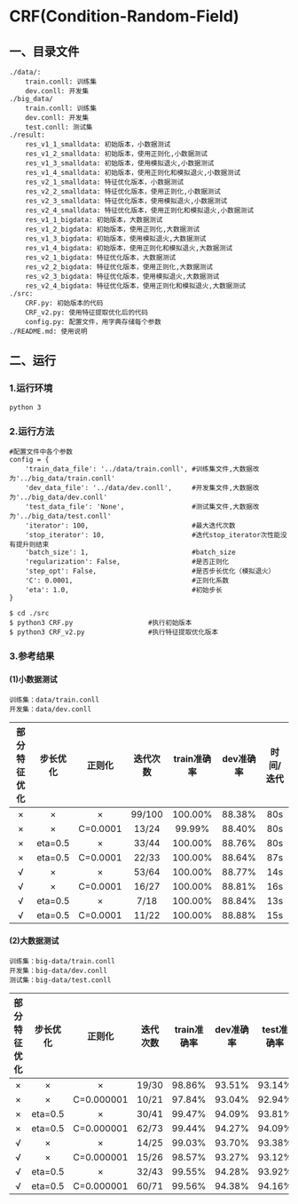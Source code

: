 # CRF(Condition-Random-Field)
## 一、目录文件
    ./data/:
        train.conll: 训练集
        dev.conll: 开发集
    ./big_data/
        train.conll: 训练集
        dev.conll: 开发集
        test.conll: 测试集
    ./result:
        res_v1_1_smalldata: 初始版本，小数据测试
        res_v1_2_smalldata: 初始版本，使用正则化,小数据测试
        res_v1_3_smalldata: 初始版本，使用模拟退火,小数据测试
        res_v1_4_smalldata: 初始版本，使用正则化和模拟退火,小数据测试
        res_v2_1_smalldata: 特征优化版本，小数据测试
        res_v2_2_smalldata: 特征优化版本，使用正则化,小数据测试
        res_v2_3_smalldata: 特征优化版本，使用模拟退火,小数据测试
        res_v2_4_smalldata: 特征优化版本，使用正则化和模拟退火,小数据测试
        res_v1_1_bigdata: 初始版本，大数据测试
        res_v1_2_bigdata: 初始版本，使用正则化,大数据测试
        res_v1_3_bigdata: 初始版本，使用模拟退火,大数据测试
        res_v1_4_bigdata: 初始版本，使用正则化和模拟退火,大数据测试
        res_v2_1_bigdata: 特征优化版本，大数据测试
        res_v2_2_bigdata: 特征优化版本，使用正则化,大数据测试
        res_v2_3_bigdata: 特征优化版本，使用模拟退火,大数据测试
        res_v2_4_bigdata: 特征优化版本，使用正则化和模拟退火,大数据测试
    ./src:
        CRF.py: 初始版本的代码
        CRF_v2.py: 使用特征提取优化后的代码
        config.py: 配置文件，用字典存储每个参数
    ./README.md: 使用说明

## 二、运行
### 1.运行环境
    python 3
### 2.运行方法
    #配置文件中各个参数
    config = {
        'train_data_file': '../data/train.conll', #训练集文件,大数据改为'../big_data/train.conll'
        'dev_data_file': '../data/dev.conll',     #开发集文件,大数据改为'../big_data/dev.conll'
        'test_data_file': 'None',                 #测试集文件,大数据改为'../big_data/test.conll'
        'iterator': 100,                          #最大迭代次数
        'stop_iterator': 10,                      #迭代stop_iterator次性能没有提升则结束
        'batch_size': 1,                          #batch_size
        'regularization': False,                  #是否正则化
        'step_opt': False,                        #是否步长优化（模拟退火）
        'C': 0.0001,                              #正则化系数
        'eta': 1.0,                               #初始步长   
    }
    
    $ cd ./src
    $ python3 CRF.py                   #执行初始版本
    $ python3 CRF_v2.py                #执行特征提取优化版本
### 3.参考结果
#### (1)小数据测试

```
训练集：data/train.conll
开发集：data/dev.conll
```

| 部分特征优化 |  步长优化   |   正则化    |  迭代次数  | train准确率 | dev准确率 | 时间/迭代 |
| :----: | :-----: | :------: | :----: | :------: | :----: | :---: |
|   ×    |    ×    |    ×     | 99/100 | 100.00%  | 88.38% |  80s  |
|   ×    |    ×    | C=0.0001 | 13/24  |  99.99%  | 88.40% |  80s  |
|   ×    | eta=0.5 |    ×     | 33/44  | 100.00%  | 88.76% |  80s  |
|   ×    | eta=0.5 | C=0.0001 | 22/33  | 100.00%  | 88.64% |  87s  |
|   √    |    ×    |    ×     | 53/64  | 100.00%  | 88.77% |  14s  |
|   √    |    ×    | C=0.0001 | 16/27  | 100.00%  | 88.81% |  16s  |
|   √    | eta=0.5 |    ×     |  7/18  | 100.00%  | 88.84% |  13s  |
|   √    | eta=0.5 | C=0.0001 | 11/22  | 100.00%  | 88.88% |  15s  |

#### (2)大数据测试

```
训练集：big-data/train.conll
开发集：big-data/dev.conll
测试集：big-data/test.conll
```

| 部分特征优化 |  步长优化   |    正则化     | 迭代次数  | train准确率 | dev准确率 | test准确率 | 时间/迭代 |
| :----: | :-----: | :--------: | :---: | :------: | :----: | :-----: | :---: |
|   ×    |    ×    |     ×      | 19/30 |  98.86%  | 93.51% | 93.14%  | 90min |
|   ×    |    ×    | C=0.000001 | 10/21 |  97.84%  | 93.04% | 92.94%  | 75min |
|   ×    | eta=0.5 |     ×      | 30/41 |  99.47%  | 94.09% | 93.81%  | 75min |
|   ×    | eta=0.5 | C=0.000001 | 62/73 |  99.44%  | 94.27% | 94.09%  | 75min |
|   √    |    ×    |     ×      | 14/25 |  99.03%  | 93.70% | 93.38%  | 11min |
|   √    |    ×    | C=0.000001 | 15/26 |  98.57%  | 93.27% | 93.12%  | 45min |
|   √    | eta=0.5 |     ×      | 32/43 |  99.55%  | 94.28% | 93.92%  | 11min |
|   √    | eta=0.5 | C=0.000001 | 60/71 |  99.56%  | 94.38% | 94.16%  | 45min |


